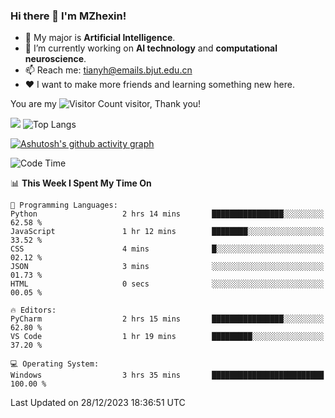 ### Hi there 👋 I'm MZhexin!

- 💬 My major is **Artificial Intelligence**.
- 🔭 I’m currently working on **AI technology** and **computational neuroscience**.
- 📫 Reach me: <tianyh@emails.bjut.edu.cn> 
- :heart: I want to make more friends and learning something new here.

You are my ![Visitor Count](https://profile-counter.glitch.me/MZhexin/count.svg) visitor, Thank you!

 ![](https://github-readme-stats.vercel.app/api?username=MZhexin&show_icons=true&theme=transparent) ![Top Langs](https://github-readme-stats.vercel.app/api/top-langs/?username=MZhexin&layout=compact&theme=tokyonight) 

[![Ashutosh's github activity graph](https://github-readme-activity-graph.vercel.app/graph?username=MZhexin)](https://github.com/ashutosh00710/github-readme-activity-graph)



<!--START_SECTION:waka-->
![Code Time](http://img.shields.io/badge/Code%20Time-172%20hrs%2044%20mins-blue)

📊 **This Week I Spent My Time On** 

```text
💬 Programming Languages: 
Python                   2 hrs 14 mins       ████████████████░░░░░░░░░   62.58 % 
JavaScript               1 hr 12 mins        ████████░░░░░░░░░░░░░░░░░   33.52 % 
CSS                      4 mins              █░░░░░░░░░░░░░░░░░░░░░░░░   02.12 % 
JSON                     3 mins              ░░░░░░░░░░░░░░░░░░░░░░░░░   01.73 % 
HTML                     0 secs              ░░░░░░░░░░░░░░░░░░░░░░░░░   00.05 % 

🔥 Editors: 
PyCharm                  2 hrs 15 mins       ████████████████░░░░░░░░░   62.80 % 
VS Code                  1 hr 19 mins        █████████░░░░░░░░░░░░░░░░   37.20 % 

💻 Operating System: 
Windows                  3 hrs 35 mins       █████████████████████████   100.00 % 
```


 Last Updated on 28/12/2023 18:36:51 UTC
<!--END_SECTION:waka-->


